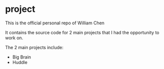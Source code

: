 # project

This is the official personal repo of William Chen

It contains the source code for 2 main projects that I had the opportunity to work on.

The 2 main projects include:

- Big Brain
- Huddle
